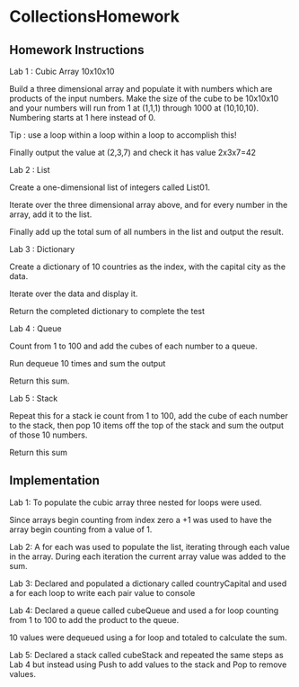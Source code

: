 # CollectionsHomework
## Homework Instructions
Lab 1 : Cubic Array 10x10x10

Build a three dimensional array and populate it with numbers which are products of the input numbers. Make the size of the cube to be 10x10x10 and your numbers will run from 1 at (1,1,1) through 1000 at (10,10,10). Numbering starts at 1 here instead of 0.

Tip : use a loop within a loop within a loop to accomplish this!

Finally output the value at (2,3,7) and check it has value 2x3x7=42

Lab 2 : List

Create a one-dimensional list of integers called List01.

Iterate over the three dimensional array above, and for every number in the array, add it to the list.

Finally add up the total sum of all numbers in the list and output the result.

Lab 3 : Dictionary

Create a dictionary of 10 countries as the index, with the capital city as the data.

Iterate over the data and display it.

Return the completed dictionary to complete the test

Lab 4 : Queue

Count from 1 to 100 and add the cubes of each number to a queue.

Run dequeue 10 times and sum the output

Return this sum.

Lab 5 : Stack

Repeat this for a stack ie count from 1 to 100, add the cube of each number to the stack, then pop 10 items off the top of the stack and sum the output of those 10 numbers.

Return this sum

## Implementation
Lab 1: To populate the cubic array three nested for loops were used.

Since arrays begin counting from index zero a +1 was used to have the array begin counting from a value of 1.

Lab 2: A for each was used to populate the list, iterating through each value in the array. During each iteration the current array value was added to the sum.

Lab 3: Declared and populated a dictionary called countryCapital and used a for each loop to write each pair value to console

Lab 4: Declared a queue called cubeQueue and used a for loop counting from 1 to 100 to add the product to the queue.

10 values were dequeued using a for loop and totaled to calculate the sum.

Lab 5: Declared a stack called cubeStack and repeated the same steps as Lab 4 but instead using Push to add values to the stack and Pop to remove values.
